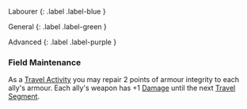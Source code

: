 Labourer
{: .label .label-blue }

General
{: .label .label-green }

Advanced
{: .label .label-purple }

### Field Maintenance

As a [Travel Activity](Activities#Travel%20Activity) you may repair 2 points of armour integrity to each ally's armour. Each ally's weapon has +1 [Damage](Game/Core/Weapons#Damage) until the next [Travel Segment](Telling-The-Story#Travel%20Segment).
